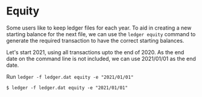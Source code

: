 # Equity

Some users like to keep ledger files for each year. To aid in creating a new
starting balance for the next file, we can use the `ledger equity` command to
generate the required transaction to have the correct starting balances.

Let's start 2021, using all transactions upto the end of 2020. As the end date
on the command line is not included, we can use 2021/01/01 as the end date.

Run `ledger -f ledger.dat equity -e "2021/01/01"`

`$ ledger -f ledger.dat equity -e "2021/01/01"`
